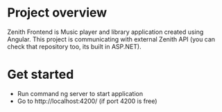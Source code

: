 # Project overview

Zenith Frontend is Music player and library application created using Angular. This project is communicating with external Zenith API (you can check that repository too, its built in ASP.NET). 

# Get started
- Run command ng server to start application
- Go to http://localhost:4200/ (if port 4200 is free)
